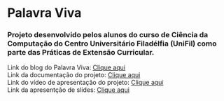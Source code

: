 # Palavra Viva   

### Projeto desenvolvido pelos alunos do curso de Ciência da Computação do Centro Universitário Filadélfia (UniFil) como parte das Práticas de Extensão Curricular.   

Link do blog do Palavra Viva: [Clique aqui](https://pe-palavraviva.blogspot.com/)   
Link da documentação do projeto: [Clique aqui](https://pe-palavraviva.blogspot.com/p/documentacao.html)   
Link do vídeo de apresentação do projeto: [Clique aqui](https://youtube.com/)   
Link da apresentção de slides: [Clique aqui](https://tome.app/queles-pique/palavra-viva-clud1463801klo362vqot6vvi)
